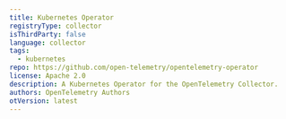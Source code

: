 ```yaml
---
title: Kubernetes Operator
registryType: collector
isThirdParty: false
language: collector
tags:
  - kubernetes
repo: https://github.com/open-telemetry/opentelemetry-operator
license: Apache 2.0
description: A Kubernetes Operator for the OpenTelemetry Collector.
authors: OpenTelemetry Authors
otVersion: latest
---
```

